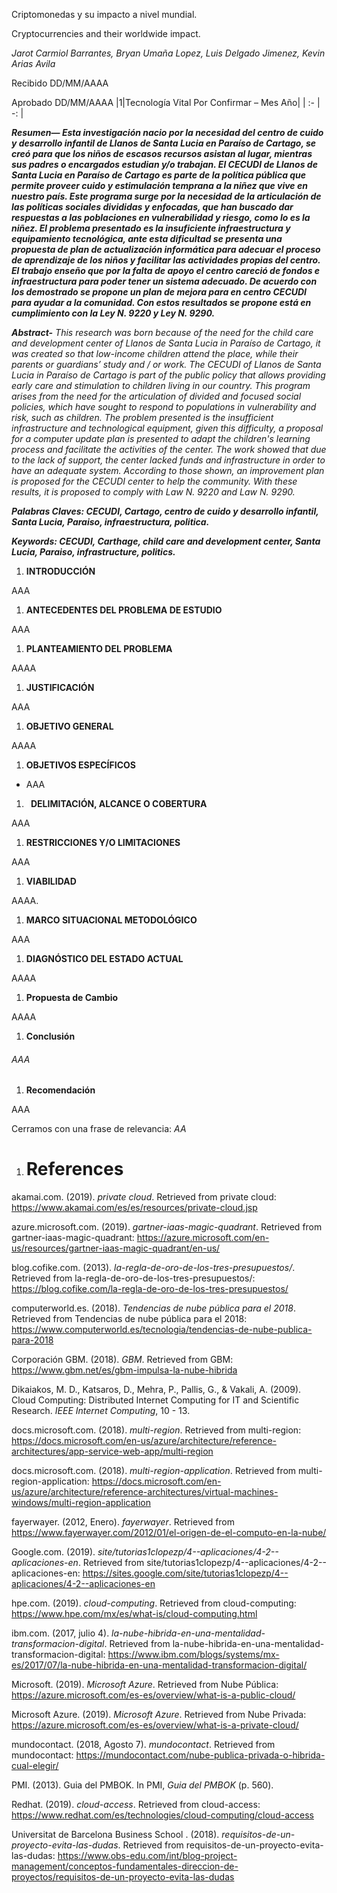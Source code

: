 
Criptomonedas y su impacto a nivel mundial.

Cryptocurrencies and their worldwide impact.

*Jarot Carmiol Barrantes, Bryan Umaña Lopez, Luis Delgado Jimenez, Kevin Arias Avila*

Recibido DD/MM/AAAA

Aprobado DD/MM/AAAA
|1|Tecnología Vital Por Confirmar – Mes Año|
| :- | -: |




***Resumen— Esta investigación nacio por la necesidad del centro de cuido y desarrollo infantil de Llanos de Santa Lucia en Paraíso de Cartago, se creó para que los niños de escasos recursos asistan al lugar, mientras sus padres o encargados estudian y/o trabajan. El CECUDI de Llanos de Santa Lucia en Paraíso de Cartago es parte de la política pública que permite proveer cuido y estimulación temprana a la niñez que vive en nuestro país. Este programa surge por la necesidad de la articulación de las políticas sociales divididas y enfocadas, que han buscado dar respuestas a las poblaciones en vulnerabilidad y riesgo, como lo es la niñez. El problema presentado es la insuficiente infraestructura y equipamiento tecnológica, ante esta dificultad se presenta una propuesta de plan de actualización informática para adecuar el proceso de aprendizaje de los niños y facilitar las actividades propias del centro. El trabajo enseño que por la falta de apoyo el centro careció de fondos e infraestructura para poder tener un sistema adecuado. De acuerdo con los demostrado se propone un plan de mejora para en centro CECUDI para ayudar a la comunidad. Con estos resultados se propone está en cumplimiento con la Ley N. 9220 y Ley N. 9290.*** 

***Abstract-** This research was born because of the need for the child care and development center of Llanos de Santa Lucia in Paraíso de Cartago, it was created so that low-income children attend the place, while their parents or guardians’ study and / or work. The CECUDI of Llanos de Santa Lucia in Paraíso de Cartago is part of the public policy that allows providing early care and stimulation to children living in our country. This program arises from the need for the articulation of divided and focused social policies, which have sought to respond to populations in vulnerability and risk, such as children. The problem presented is the insufficient infrastructure and technological equipment, given this difficulty, a proposal for a computer update plan is presented to adapt the children's learning process and facilitate the activities of the center. The work showed that due to the lack of support, the center lacked funds and infrastructure in order to have an adequate system. According to those shown, an improvement plan is proposed for the CECUDI center to help the community. With these results, it is proposed to comply with Law N. 9220 and Law N. 9290.*

***Palabras Claves: CECUDI, Cartago, centro de cuido y desarrollo infantil, Santa Lucia, Paraiso, infraestructura, politica.*** 

***Keywords: CECUDI, Carthage, child care and development center, Santa Lucia, Paraiso, infrastructure, politics.***

1. **INTRODUCCIÓN** 

AAA

1. **ANTECEDENTES DEL PROBLEMA DE ESTUDIO** 

AAA

1. **PLANTEAMIENTO DEL PROBLEMA** 

AAAA

1. **JUSTIFICACIÓN**

AAA

1. **OBJETIVO GENERAL**

AAAA

1. **OBJETIVOS ESPECÍFICOS** 
- AAA

1. ` `**DELIMITACIÓN, ALCANCE O COBERTURA** 

AAA

1. **RESTRICCIONES Y/O LIMITACIONES**

AAA

1. **VIABILIDAD**

AAAA. 


1. **MARCO SITUACIONAL METODOLÓGICO**

AAA



1. **DIAGNÓSTICO DEL ESTADO ACTUAL** 

AAAA

1. **Propuesta de Cambio** 

AAAA

1. **Conclusión**
###### *AAA*

1. **Recomendación**

AAA


Cerramos con una frase de relevancia: *AA*


1. # References
akamai.com. (2019). *private cloud*. Retrieved from private cloud: https://www.akamai.com/es/es/resources/private-cloud.jsp

azure.microsoft.com. (2019). *gartner-iaas-magic-quadrant*. Retrieved from gartner-iaas-magic-quadrant: https://azure.microsoft.com/en-us/resources/gartner-iaas-magic-quadrant/en-us/

blog.cofike.com. (2013). *la-regla-de-oro-de-los-tres-presupuestos/*. Retrieved from la-regla-de-oro-de-los-tres-presupuestos/: https://blog.cofike.com/la-regla-de-oro-de-los-tres-presupuestos/

computerworld.es. (2018). *Tendencias de nube pública para el 2018*. Retrieved from Tendencias de nube pública para el 2018: https://www.computerworld.es/tecnologia/tendencias-de-nube-publica-para-2018

Corporación GBM. (2018). *GBM*. Retrieved from GBM: https://www.gbm.net/es/gbm-impulsa-la-nube-hibrida

Dikaiakos, M. D., Katsaros, D., Mehra, P., Pallis, G., & Vakali, A. (2009). Cloud Computing: Distributed Internet Computing for IT and Scientific Research. *IEEE Internet Computing*, 10 - 13.

docs.microsoft.com. (2018). *multi-region*. Retrieved from multi-region: https://docs.microsoft.com/en-us/azure/architecture/reference-architectures/app-service-web-app/multi-region

docs.microsoft.com. (2018). *multi-region-application*. Retrieved from multi-region-application: https://docs.microsoft.com/en-us/azure/architecture/reference-architectures/virtual-machines-windows/multi-region-application

fayerwayer. (2012, Enero). *fayerwayer*. Retrieved from https://www.fayerwayer.com/2012/01/el-origen-de-el-computo-en-la-nube/

Google.com. (2019). *site/tutorias1clopezp/4--aplicaciones/4-2--aplicaciones-en*. Retrieved from site/tutorias1clopezp/4--aplicaciones/4-2--aplicaciones-en: https://sites.google.com/site/tutorias1clopezp/4--aplicaciones/4-2--aplicaciones-en

hpe.com. (2019). *cloud-computing*. Retrieved from cloud-computing: https://www.hpe.com/mx/es/what-is/cloud-computing.html

ibm.com. (2017, julio 4). *la-nube-hibrida-en-una-mentalidad-transformacion-digital*. Retrieved from la-nube-hibrida-en-una-mentalidad-transformacion-digital: https://www.ibm.com/blogs/systems/mx-es/2017/07/la-nube-hibrida-en-una-mentalidad-transformacion-digital/

Microsoft. (2019). *Microsoft Azure*. Retrieved from Nube Pública: https://azure.microsoft.com/es-es/overview/what-is-a-public-cloud/

Microsoft Azure. (2019). *Microsoft Azure*. Retrieved from Nube Privada: https://azure.microsoft.com/es-es/overview/what-is-a-private-cloud/

mundocontact. (2018, Agosto 7). *mundocontact*. Retrieved from mundocontact: https://mundocontact.com/nube-publica-privada-o-hibrida-cual-elegir/

PMI. (2013). Guia del PMBOK. In PMI, *Guia del PMBOK* (p. 560).

Redhat. (2019). *cloud-access*. Retrieved from cloud-access: https://www.redhat.com/es/technologies/cloud-computing/cloud-access

Universitat de Barcelona Business School . (2018). *requisitos-de-un-proyecto-evita-las-dudas*. Retrieved from requisitos-de-un-proyecto-evita-las-dudas: https://www.obs-edu.com/int/blog-project-management/conceptos-fundamentales-direccion-de-proyectos/requisitos-de-un-proyecto-evita-las-dudas
